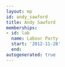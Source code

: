```yaml
---
layout: mp
id: andy_sawford
title: Andy Sawford
memberships:
- id: lab
  name: Labour Party
  start: '2012-11-28'
  end: 
autogenerated: true
---
```

